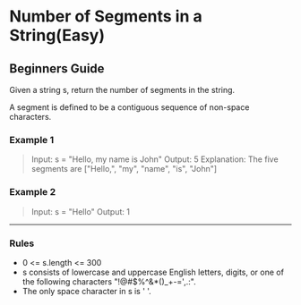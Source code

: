 # Number of Segments in a String(Easy)

## Beginners Guide

Given a string s, return the number of segments in the string.

A segment is defined to be a contiguous sequence of non-space characters.

### Example 1

> Input: s = "Hello, my name is John"
Output: 5
Explanation: The five segments are ["Hello,", "my", "name", "is", "John"]

### Example 2

> Input: s = "Hello"
Output: 1

---

### Rules

* 0 <= s.length <= 300
* s consists of lowercase and uppercase English letters, digits, or one of the following characters "!@#$%^&*()_+-=',.:".
* The only space character in s is ' '.
